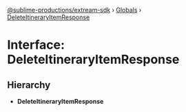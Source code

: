 [@sublime-productions/extream-sdk](../README.md) › [Globals](../globals.md) › [DeleteItineraryItemResponse](deleteitineraryitemresponse.md)

# Interface: DeleteItineraryItemResponse

## Hierarchy

* **DeleteItineraryItemResponse**
